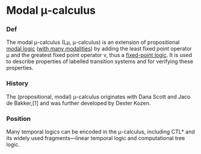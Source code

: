 # Modal μ-calculus

### Def
The modal μ-calculus (Lμ, μ-calculus) is an extension of propositional [modal logic](process-logics/modal-logics.md) ([with many modalities](process-logics/multimodal-logics.md)) by adding the least fixed point operator μ and the greatest fixed point operator ν, thus a [fixed-point logic](process-logics/fixed-point-logics.md). It is used to describe properties of labelled transition systems and for verifying these properties.
 
### History
The (propositional, modal) μ-calculus originates with Dana Scott and Jaco de Bakker,[1] and was further developed by Dexter Kozen.

### Position
Many temporal logics can be encoded in the μ-calculus, including CTL* and its widely used fragments—linear temporal logic and computational tree logic.

